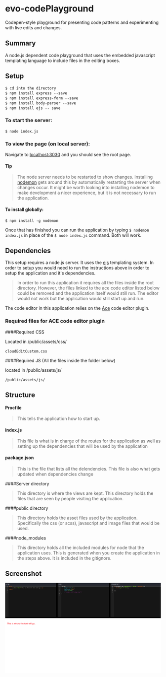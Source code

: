 # evo-codePlayground
Codepen-style playground for presenting code patterns and experimenting with live edits and changes.

## Summary

A node.js dependent code playground that uses the embedded javascript templating language to include files in the editing boxes.

## Setup 
```shell
$ cd into the directory
$ npm install express --save
$ npm install express-form --save
$ npm install body-parser --save
$ npm install ejs -- save
```

### To start the server:
```shell
$ node index.js
```

### To view the page (on local server):

Navigate to [localhost:3030](http://localhost:3030/) and you should see the root page.

#### Tip
>The node server needs to be restarted to show changes. Installing [nodemon](https://www.npmjs.com/package/nodemon) gets around this by automatically restarting the server when changes occur.  It might be worth looking into installing nodemon to make development a nicer experience, but it is not necessary to run the application.

#### To install globally:
```shell
$ npm install -g nodemon
```

Once that has finished you can run the application by typing `$ nodemon index.js` in place of the `$ node index.js` command. Both will work.

## Dependencies

This setup requires a node.js server.  It uses the [ejs](http://www.embeddedjs.com/) templating system.  In order to setup you would need to run the instructions above in order to setup the application and it's dependencies. 

> In order to run this application it requires all the files inside the root directory.  However, the files linked to the ace code editor listed below could be removed and the application itself would still run.  The editor would not work but the application would still start up and run.

The code editor in this application relies on the [Ace](https://ace.c9.io) code editor plugin.

### Required files for ACE code editor plugin

####Required CSS

Located in /public/assets/css/

```shell
cloudEditCustom.css
```

####Required JS (All the files inside the folder below)

located in /public/assets/js/

```shell
/public/assets/js/
```

## Structure

#### Procfile
>This tells the application how to start up.

#### index.js
>This file is what is in charge of the routes for the application as well as setting up the dependencies that will be used by the application

#### package.json
>This is the file that lists all the delendencies.  This file is also what gets updated when dependencies change

####Server directory
>This directory is where the views are kept.  This directory holds the files that are seen by people visiting the application.

####public directory
>This directory holds the asset files used by the application.  Specifically the css (or scss), javascript and image files that would be used.

####node_modules
>This directory holds all the included modules for node that the application uses.  This is generated when you create the application in the steps above.  It is included in the gitignore.

## Screenshot
![Code Playground](./public/assets/img/evo-cp-ace.png "Code Playground")